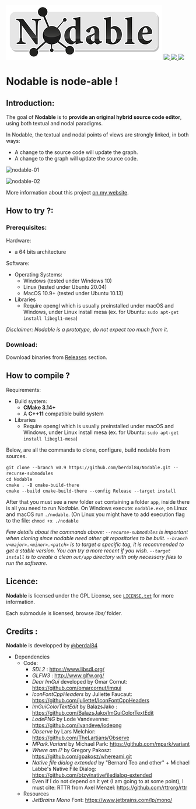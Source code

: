 <img src="https://github.com/berdal84/Nodable/blob/master/src/app/assets/images/nodable-logo-xs.png" />
   
<a href="https://github.com/berdal84/Nodable/actions?query=workflow%3AGNU%2FLinux" title="linux">
<img src="https://github.com/berdal84/nodable/workflows/GNU%2FLinux/badge.svg" />
</a>

<a href="https://github.com/berdal84/Nodable/actions?query=workflow%3AWindows" title="windows">
<img src="https://github.com/berdal84/nodable/workflows/Windows/badge.svg" />
</a>

<a href="https://github.com/berdal84/Nodable/actions?query=workflow%3AMacOS" title="macos">
<img src="https://github.com/berdal84/nodable/workflows/MacOS/badge.svg" />
</a>

# Nodable is node-able !

## Introduction:

The goal of **Nodable** is to **provide an original hybrid source code editor**, using both textual and nodal paradigms.

In Nodable, the textual and nodal points of views are strongly linked, in both ways:

- A change to the source code will update the graph.
- A change to the graph will update the source code.

![nodable-01](https://user-images.githubusercontent.com/942052/161857692-97786562-c30c-470c-9e07-62b240a4a222.gif)

![nodable-02](https://user-images.githubusercontent.com/942052/161857699-eedb1c42-2b49-4bea-8da7-20f1b522cf73.gif)

More information about this project [on my website](https://www.dalle-cort.fr/category/project/nodable).

## How to try ?:

### Prerequisites:

Hardware:
- a 64 bits architecture

Software:
- Operating Systems:
  - Windows (tested under Windows 10)
  - Linux (tested under Ubuntu 20.04)
  - MacOS 10.9+ (tested under Ubuntu 10.13)
- Libraries
  - Require opengl which is usually preinstalled under macOS and Windows, under Linux install mesa (ex. for Ubuntu: `sudo apt-get install libegl1-mesa`)

_Disclaimer: Nodable is a prototype, do not expect too much from it._

### Download:

Download binaries from [Releases](https://github.com/berdal84/Nodable/releases) section.

## How to compile ?

Requirements:
- Build system:
  - **CMake 3.14+**
  - A **C++11** compatible build system
- Libraries
  - Require opengl which is usually preinstalled under macOS and Windows, under Linux install mesa (ex. for Ubuntu: `sudo apt-get install libegl1-mesa`)

Below, are all the commands to clone, configure, build nodable from sources.

```
git clone --branch v0.9 https://github.com/berdal84/Nodable.git --recurse-submodules
cd Nodable
cmake . -B cmake-build-there
cmake --build cmake-build-there --config Release --target install
```
After that you must see a new folder `out` containing a folder `app`, inside there is all you need to run *Nodable*.
On Windows execute: `nodable.exe`, on Linux and macOS run `./nodable`. (On Linux you might have to add execution flag to the file: `chmod +x ./nodable`

*Few details about the commands above:
`--recurse-submodules` is important when cloning since nodable need other git repositories to be built.
`--branch v<major>.<minor>.<patch>` is to target a specific tag, it is recommended to get a stable version. You can try a more recent if you wish.
`--target install` is to create a clean `out/app` directory with only necessary files to run the software.*


## Licence:

**Nodable** is licensed under the GPL License, see [`LICENSE.txt`](https://github.com/berdal84/Nodable/blob/master/LICENSE.txt) for more information.

Each submodule is licensed, browse *libs/* folder.

Credits :
---------

**Nodable** is developped by [@berdal84](https://github.com/berdal84)

- Dependencies
  - Code:
    - *SDL2* : https://www.libsdl.org/
    - *GLFW3* : http://www.glfw.org/
    - *Dear ImGui* developed by Omar Cornut: https://github.com/omarcornut/imgui
    - *IconFontCppHeaders* by Juliette Faucaut: https://github.com/juliettef/IconFontCppHeaders
    - *ImGuiColorTextEdit* by BalazsJako : https://github.com/BalazsJako/ImGuiColorTextEdit
    - *LodePNG* by Lode Vandevenne: https://github.com/lvandeve/lodepng
    - *Observe* by Lars Melchior: https://github.com/TheLartians/Observe
    - *MPark.Variant* by Michael Park: https://github.com/mpark/variant
    - *Where am I?* by Gregory Pakosz: https://github.com/gpakosz/whereami.git
    - *Native file dialog extended* by "Bernard Teo and other" + Michael Labbe's Native File Dialog: https://github.com/btzy/nativefiledialog-extended
    - Even if I do not depend on it yet (I am going to at some point), I must cite: RTTR from Axel Menzel: https://github.com/rttrorg/rttr
  - Resources
    - *JetBrains Mono* Font: https://www.jetbrains.com/lp/mono/
